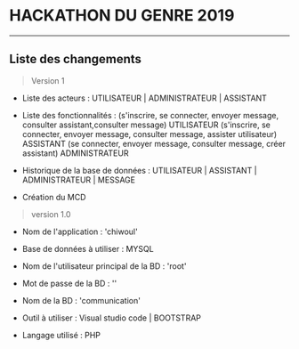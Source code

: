 #  HACKATHON DU GENRE 2019

----------------------------------------------------------------

## Liste des changements
> Version 1

- Liste des acteurs : UTILISATEUR | ADMINISTRATEUR | ASSISTANT

- Liste des fonctionnalités : 
    (s'inscrire, se connecter, envoyer message, consulter assistant,consulter message) UTILISATEUR
    (s'inscrire, se connecter, envoyer message, consulter message, assister utilisateur) ASSISTANT
    (se connecter, envoyer message, consulter message, créer assistant) ADMINISTRATEUR

- Historique de la base de données : UTILISATEUR | ASSISTANT | ADMINISTRATEUR | MESSAGE

* Création du MCD

> version 1.0

- Nom de l'application : 'chiwoul'

- Base de données à utiliser : MYSQL

- Nom de l'utilisateur principal de la BD : 'root'

- Mot de passe de la BD : ''

- Nom de la BD : 'communication'

- Outil à utiliser : Visual studio code | BOOTSTRAP

- Langage utilisé : PHP